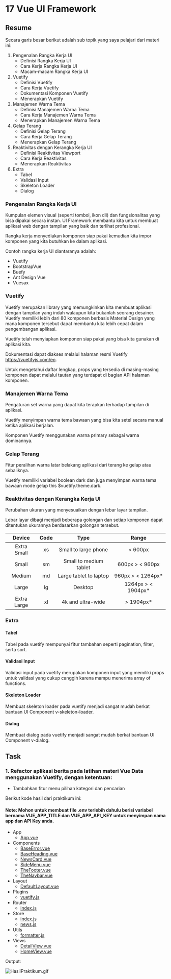 # 17 Vue UI Framework

## Resume

Secara garis besar berikut adalah sub topik yang saya pelajari dari materi ini:

1. Pengenalan Rangka Kerja UI
   - Definisi Rangka Kerja UI
   - Cara Kerja Rangka Kerja UI
   - Macam-macam Rangka Kerja UI
2. Vuetify
   - Definisi Vuetify
   - Cara Kerja Vuetify
   - Dokumentasi Komponen Vuetify
   - Menerapkan Vuetify
3. Manajemen Warna Tema
   - Definisi Manajemen Warna Tema
   - Cara Kerja Manajemen Warna Tema
   - Menerapkan Manajemen Warna Tema
4. Gelap Terang
   - Definisi Gelap Terang
   - Cara Kerja Gelap Terang
   - Menerapkan Gelap Terang
5. Reaktivitas dengan Kerangka Kerja UI
   - Definisi Reaktivitas Viewport
   - Cara Kerja Reaktivitas
   - Menerapkan Reaktivitas
6. Extra
   - Tabel
   - Validasi Input
   - Skeleton Loader
   - Dialog

### Pengenalan Rangka Kerja UI

Kumpulan elemen visual (seperti tombol, ikon dll) dan fungsionalitas yang bisa dipakai secara instan. UI Framework membantu kita untuk membuat aplikasi web dengan tampilan yang baik dan terlihat profesional.

Rangka kerja menyediakan komponen siap pakai kemudian kita impor komponen yang kita butuhkan ke dalam aplikasi.

Contoh rangka kerja UI diantaranya adalah:

- Vuetify
- BootstrapVue
- Buefy
- Ant Design Vue
- Vuesax

### Vuetify

Vuetify merupakan library yang memungkinkan kita membuat aplikasi dengan tampilan yang indah walaupun kita bukanlah seorang desainer. Vuetify memiliki lebih dari 80 komponen berbasis Material Design yang mana komponen tersebut dapat membantu kita lebih cepat dalam pengembangan aplikasi.

Vuetify telah menyiapkan komponen siap pakai yang bisa kita gunakan di aplikasi kita.

Dokumentasi dapat diakses melalui halaman resmi Vuetify https://vuetifyjs.com/en.

Untuk mengetahui daftar lengkap, props yang tersedia di masing-masing komponen dapat melalui tautan yang terdapat di bagian API halaman komponen.

### Manajemen Warna Tema

Pengaturan set warna yang dapat kita terapkan terhadap tampilan di aplikasi.

Vuetify menyimpan warna tema bawaan yang bisa kita setel secara manual ketika aplikasi berjalan.

Komponen Vuetify menggunakan warna primary sebagai warna dominannya.

### Gelap Terang

Fitur peralihan warna latar belakang aplikasi dari terang ke gelap atau sebaliknya.

Vuetify memiliki variabel boolean dark dan juga menyimpan warna tema bawaan mode gelap this $vuetify.theme.dark.

### Reaktivitas dengan Kerangka Kerja UI

Perubahan ukuran yang menyesuaikan dengan lebar layar tampilan.

Lebar layar dibagi menjadi beberapa golongan dan setiap komponen dapat ditentukan ukurannya berdasarkan golongan tersebut.

|   Device    | Code |          Type          |        Range        |
| :---------: | :--: | :--------------------: | :-----------------: |
| Extra Small |  xs  |  Small to large phone  |       < 600px       |
|    Small    |  sm  | Small to medium tablet |   600px > < 960px   |
|   Medium    |  md  | Large tablet to laptop | 960px > < 1264px\*  |
|    Large    |  lg  |        Desktop         | 1264px > < 1904px\* |
| Extra Large |  xl  |   4k and ultra-wide    |     > 1904px\*      |

### Extra

#### Tabel

Tabel pada vuetify mempunyai fitur tambahan seperti pagination, filter, serta sort.

#### Validasi Input

Validasi input pada vuetify merupakan komponen input yang memiliki props untuk validasi yang cukup canggih karena mampu menerima array of functions.

#### Skeleton Loader

Membuat skeleton loader pada vuetify menjadi sangat mudah berkat bantuan UI Component v-skeleton-loader.

#### Dialog

Membuat dialog pada vuetify menjadi sangat mudah berkat bantuan UI Component v-dialog.

## Task

### 1. Refactor aplikasi berita pada latihan materi Vue Data menggunakan Vuetify, dengan ketentuan:

- Tambahkan fitur menu pilihan kategori dan pencarian

Berikut kode hasil dari praktikum ini:

#### Note: Mohon untuk membuat file .env terlebih dahulu berisi variabel bernama VUE_APP_TITLE dan VUE_APP_API_KEY untuk menyimpan nama app dan API Key anda.

- App
  - [App.vue](./praktikum/src/App.vue)
- Components
  - [BaseError.vue](./praktikum/src/components/BaseError.vue)
  - [BaseHeading.vue](./praktikum/src/components/BaseHeading.vue)
  - [NewsCard.vue](./praktikum/src/components/NewsCard.vue)
  - [SideMenu.vue](./praktikum/src/components/SideMenu.vue)
  - [TheFooter.vue](./praktikum/src/components/TheFooter.vue)
  - [TheNavbar.vue](./praktikum/src/components/TheNavbar.vue)
- Layout
  - [DefaultLayout.vue](./praktikum/src/layout/DefaultLayout.vue)
- Plugins
  - [vuetify.js](./praktikum/src/plugins/vuetify.js)
- Router
  - [index.js](./praktikum/src/router/index.js)
- Store
  - [index.js](./praktikum/src/store/index.js)
  - [news.js](./praktikum/src/store/news.js)
- Utils
  - [formatter.js](./praktikum/src/utils/formatter.js)
- Views
  - [DetailView.vue](./praktikum/src/views/DetailView.vue)
  - [HomeView.vue](./praktikum/src/views/HomeView.vue)

Output:

![HasilPraktikum.gif](./screenshots/HasilPraktikum.gif)

